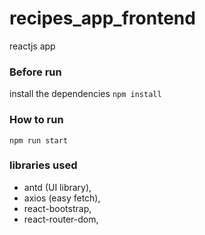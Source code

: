 # recipes_app_frontend

reactjs app

### Before run
install the dependencies
`npm install`

### How to run
`npm run start`

### libraries used
- antd (UI library),
- axios (easy fetch),
- react-bootstrap,
- react-router-dom,
